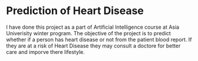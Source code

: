 # Prediction of Heart Disease
I have done this project as a part of Artificial Intelligence course at Asia Univerisity winter program.
The objective of the project is to predict whether if a person has heart disease or not from the patient blood report. 
If they are at a risk of Heart Disease they may consult a doctore for better care and imporve there lifestyle.
